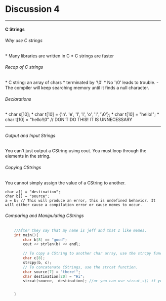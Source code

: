 <h1>Discussion 4</h1>

---
<h4>C Strings</h4>

<h6>Why use C strings</h6>
 * Many libraries are written in C
 * C strings are faster

<h6>Recap of C strings</h6>
  * C string: an array of chars
  * terminated by '\0'
  * No '\0' leads to trouble. 
      - The compiler will keep searching memory until it finds a null character.

<h6>Declarations</h6>
  * char s[10];
  * char t[10] = {'h'. 'e', 'l', 'l', 'o', '!', '\0'};
  * char t[10] = "hello!";
  * char t[10] = "hello!\0" // DON'T DO THIS! IT IS UNNECESSARY

---

<h6>Output and Input Strings</h6>

You can't just output a CString using cout. You must loop through the elements in the string.

<h6>Copying CStrings</h6>

You cannot simply assign the value of a CString to another.

    char a[] = "destination";
    char b[] = "source";
    a = b; // This will produce an error, this is undefined behavior. It will either cause a compilation error or cause memes to occur.

<h6>Comparing and Manipulating CStrings</h6>

``` c++    
    //After they say that my name is jeff and that I like memes.
    int main(){
        char b[8] == "good";
        cout << strlen(b) << endl;
        
        // To copy a CString to another char array, use the strcpy function
        char c[8];
        strcpy(b, c);
        // To concatenate CStrings, use the strcat function.
        char source[7] = "there!";
        char destination[20] = "Hi";
        strcat(source,  destination); //or you can use strcat_s() if you get an error


    }



```